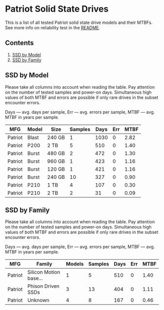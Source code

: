 Patriot Solid State Drives
==========================

This is a list of all tested Patriot solid state drive models and their MTBFs. See
more info on reliability test in the [README](https://github.com/linuxhw/EnterpriseDrive).

Contents
--------

1. [ SSD by Model  ](#ssd-by-model)
2. [ SSD by Family ](#ssd-by-family)

SSD by Model
------------

Please take all columns into account when reading the table. Pay attention on the
number of tested samples and power-on days. Simultaneous high values of both MTBF
and errors are possible if only rare drives in the subset encounter errors.

Days — avg. days per sample,
Err  — avg. errors per sample,
MTBF — avg. MTBF in years per sample.

| MFG       | Model              | Size   | Samples | Days  | Err   | MTBF   |
|-----------|--------------------|--------|---------|-------|-------|--------|
| Patriot   | Blast              | 240 GB | 1       | 1030  | 0     | 2.82   |
| Patriot   | P200               | 2 TB   | 5       | 510   | 0     | 1.40   |
| Patriot   | Burst              | 480 GB | 2       | 472   | 0     | 1.30   |
| Patriot   | Burst              | 960 GB | 1       | 423   | 0     | 1.16   |
| Patriot   | Burst              | 120 GB | 1       | 421   | 0     | 1.16   |
| Patriot   | Burst              | 240 GB | 10      | 327   | 0     | 0.90   |
| Patriot   | P210               | 1 TB   | 4       | 107   | 0     | 0.30   |
| Patriot   | P210               | 2 TB   | 2       | 31    | 0     | 0.09   |

SSD by Family
-------------

Please take all columns into account when reading the table. Pay attention on the
number of tested samples and power-on days. Simultaneous high values of both MTBF
and errors are possible if only rare drives in the subset encounter errors.

Days — avg. days per sample,
Err  — avg. errors per sample,
MTBF — avg. MTBF in years per sample.

| MFG       | Family                 | Models | Samples | Days  | Err   | MTBF   |
|-----------|------------------------|--------|---------|-------|-------|--------|
| Patriot   | Silicon Motion base... | 1      | 5       | 510   | 0     | 1.40   |
| Patriot   | Phison Driven SSDs     | 3      | 13      | 404   | 0     | 1.11   |
| Patriot   | Unknown                | 4      | 8       | 167   | 0     | 0.46   |
